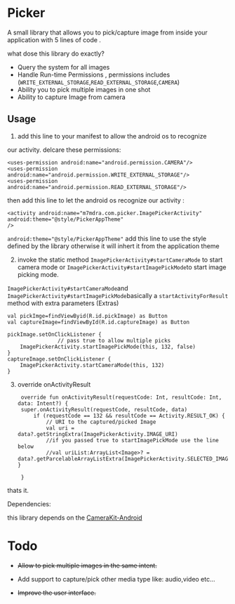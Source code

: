 

# Picker

A small library that allows you to pick/capture image from inside your application with 5 lines of code .

what dose this library do exactly?

 - Query the system for all images 
 - Handle Run-time Permissions , permissions includes (`WRITE_EXTERNAL_STORAGE`,`READ_EXTERNAL_STORAGE`,`CAMERA`)
 - Ability you to pick multiple images in one shot
 - Ability to capture Image from camera

 

## Usage


1. add this line to your manifest to allow the android os to recognize

our activity.
delcare these permissions:
  
	<uses-permission android:name="android.permission.CAMERA"/>  
	<uses-permission android:name="android.permission.WRITE_EXTERNAL_STORAGE"/>  
	<uses-permission android:name="android.permission.READ_EXTERNAL_STORAGE"/>

then add this line to let the android os recognize our activity :

	<activity android:name="m7mdra.com.picker.ImagePickerActivity"
	android:theme="@style/PickerAppTheme"
	/>

 `android:theme="@style/PickerAppTheme"` add this line to use the style defined by the library otherwise it will inhert it from the application theme
 
2. invoke the static method `ImagePickerActivity#startCameraMode` to start camera mode or `ImagePickerActivity#startImagePickMode`to start image picking mode.

`ImagePickerActivity#startCameraMode`and `ImagePickerActivity#startImagePickMode`basically a `startActivityForResult` method with extra parameters (Extras)

	val pickImge=findViewByid(R.id.pickImage) as Button
	val captureImage=findViewById(R.id.captureImage) as Button
	
	pickImage.setOnClickListener {
					// pass true to allow multiple picks
		ImagePickerActivity.startImagePickMode(this, 132, false)
	}
	captureImage.setOnClickListener {
		ImagePickerActivity.startCameraMode(this, 132)
	}

  

3. override onActivityResult

		override fun onActivityResult(requestCode: Int, resultCode: Int, data: Intent?) {
		super.onActivityResult(requestCode, resultCode, data)
			if (requestCode == 132 && resultCode == Activity.RESULT_OK) {
				// URI to the captured/picked Image
				val uri = data?.getStringExtra(ImagePickerActivity.IMAGE_URI)
				//if you passed true to startImagePickMode use the line below
				//val uriList:ArrayList<Image>? = data?.getParcelableArrayListExtra(ImagePickerActivity.SELECTED_IMAGE_URIS)			}
			
		}

  



thats it.

  

Dependencies:

this library depends on the [CameraKit-Android](https://android-arsenal.com/details/1/5383)

  

# Todo

  

- ~~Allow to pick multiple images in the same intent.~~

- Add support to capture/pick other media type like: audio,video etc...

- ~~Improve the user interface.~~
